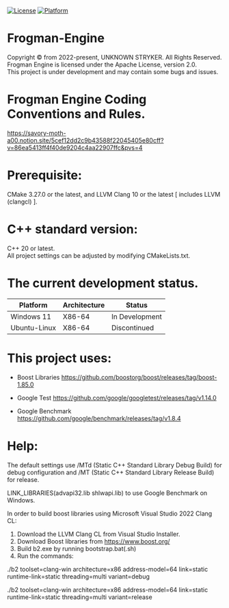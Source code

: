[![License](https://img.shields.io/badge/License-boost-blue.svg)](LICENSE)
[![Platform](https://img.shields.io/badge/Platform-x86_64-white.svg)](PLATFORM)

# Frogman-Engine
Copyright © from 2022-present, UNKNOWN STRYKER. All Rights Reserved.  
Frogman Engine is licensed under the Apache License, version 2.0.  
This project is under development and may contain some bugs and issues.

# Frogman Engine Coding Conventions and Rules.
https://savory-moth-a00.notion.site/5cef12dd2c9b43588f22045405e80cff?v=86ea5413ff4f40de9204c4aa22907ffc&pvs=4

# Prerequisite: 
CMake 3.27.0 or the latest, and LLVM Clang 10 or the latest [ includes LLVM (clangcl) ].

# C++ standard version: 
C++ 20 or latest.  
All project settings can be adjusted by modifying CMakeLists.txt.

# The current development status.
| Platform     | Architecture  | Status           |
|--------------|---------------|------------------|
| Windows 11   | X86-64        | In Development   |
| Ubuntu-Linux | X86-64        | Discontinued     |

# This project uses:
- Boost Libraries
https://github.com/boostorg/boost/releases/tag/boost-1.85.0

- Google Test
https://github.com/google/googletest/releases/tag/v1.14.0

- Google Benchmark
https://github.com/google/benchmark/releases/tag/v1.8.4

# Help:
The default settings use /MTd (Static C++ Standard Library Debug Build) for debug configuration and /MT (Static C++ Standard Library Release Build) for release.

LINK_LIBRARIES(advapi32.lib shlwapi.lib) to use Google Benchmark on Windows.

In order to build boost libraries using Microsoft Visual Studio 2022 Clang CL:
1. Download the LLVM Clang CL from Visual Studio Installer.
2. Download Boost libraries from https://www.boost.org/
3. Build b2.exe by running bootstrap.bat(.sh)
4. Run the commands: 

./b2 toolset=clang-win architecture=x86 address-model=64 link=static runtime-link=static threading=multi variant=debug 

./b2 toolset=clang-win architecture=x86 address-model=64 link=static runtime-link=static threading=multi variant=release
